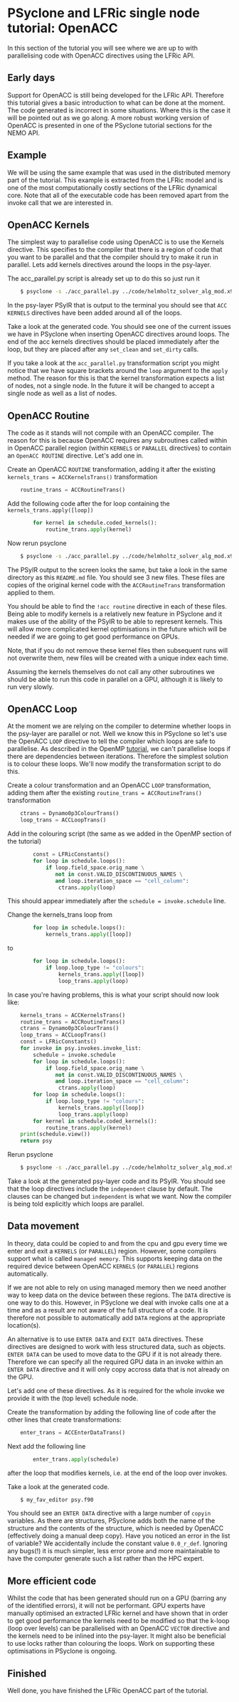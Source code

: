 # PSyclone and LFRic single node tutorial: OpenACC #

In this section of the tutorial you will see where we are up to with
parallelising code with OpenACC directives using the LFRic API.

## Early days ##

Support for OpenACC is still being developed for the LFRic
API. Therefore this tutorial gives a basic introduction to what can be
done at the moment. The code generated is incorrect in some
situations. Where this is the case it will be pointed out as we go
along. A more robust working version of OpenACC is presented in
one of the PSyclone tutorial sections for the NEMO API.

## Example ##

We will be using the same example that was used in the distributed
memory part of the tutorial.  This example is extracted from the LFRic
model and is one of the most computationally costly sections of the
LFRic dynamical core.  Note that all of the executable code has been
removed apart from the invoke call that we are interested in.

## OpenACC Kernels ##

The simplest way to parallelise code using OpenACC is to use the
Kernels directive. This specifies to the compiler that there is a
region of code that you want to be parallel and that the compiler
should try to make it run in parallel. Lets add kernels directives
around the loops in the psy-layer.

The acc_parallel.py script is already set up to do this so just run it

```bash
    $ psyclone -s ./acc_parallel.py ../code/helmholtz_solver_alg_mod.x90 -oalg /dev/null -opsy psy.f90
```

In the psy-layer PSyIR that is output to the terminal you should see
that `ACC KERNELS` directives have been added around all of the loops.

Take a look at the generated code. You should see one of the current
issues we have in PSyclone when inserting OpenACC directives around
loops. The end of the acc kernels directives should be placed
immediately after the loop, but they are placed after any `set_clean`
and `set_dirty` calls.

If you take a look at the `acc_parallel.py` transformation script you
might notice that we have square brackets around the `loop` argument
to the `apply` method. The reason for this is that the kernel
transformation expects a list of nodes, not a single node. In the
future it will be changed to accept a single node as well as a list of
nodes.

## OpenACC Routine ##

The code as it stands will not compile with an OpenACC compiler. The
reason for this is because OpenACC requires any subroutines called
within in OpenACC parallel region (within `KERNELS` or `PARALLEL`
directives) to contain an `OpenACC ROUTINE` directive. Let's add one in.

Create an OpenACC `ROUTINE` transformation, adding it after the
existing `kernels_trans = ACCKernelsTrans()` transformation

```python
    routine_trans = ACCRoutineTrans()
```

Add the following code after the for loop containing the
`kernels_trans.apply([loop])`

```python
        for kernel in schedule.coded_kernels():
            routine_trans.apply(kernel)
```

Now rerun psyclone

```bash
    $ psyclone -s ./acc_parallel.py ../code/helmholtz_solver_alg_mod.x90 -oalg /dev/null -opsy psy.f90
```

The PSyIR output to the screen looks the same, but take a look in the
same directory as this `README.md` file. You should see 3 new
files. These files are copies of the original kernel code with the
`ACCRoutineTrans` transformation applied to them.

You should be able to find the `!acc routine` directive in each of
these files. Being able to modify kernels is a relatively new feature in
PSyclone and it makes use of the ability of the PSyIR to be able to
represent kernels. This will allow more complicated kernel
optimisations in the future which will be needed if we are going to
get good performance on GPUs.

Note, that if you do not remove these kernel files then subsequent
runs will not overwrite them, new files will be created with a unique
index each time.

Assuming the kernels themselves do not call any other subroutines we
should be able to run this code in parallel on a GPU, although it is
likely to run very slowly.

## OpenACC Loop ##

At the moment we are relying on the compiler to determine whether
loops in the psy-layer are parallel or not. Well we know this in
PSyclone so let's use the OpenACC `LOOP` directive to tell the compiler
which loops are safe to parallelise. As described in the OpenMP
[tutorial](../1_openmp/README.md), we can't parallelise loops if there
are dependencies between iterations. Therefore the simplest solution
is to colour these loops. We'll now modify the transformation script
to do this.

Create a colour transformation and an OpenACC `LOOP` transformation,
adding them after the existing `routine_trans = ACCRoutineTrans()`
transformation

```python
    ctrans = Dynamo0p3ColourTrans()
    loop_trans = ACCLoopTrans()
```

Add in the colouring script (the same as we added in the OpenMP
section of the tutorial)

```python
        const = LFRicConstants()
        for loop in schedule.loops():
            if loop.field_space.orig_name \
               not in const.VALID_DISCONTINUOUS_NAMES \
               and loop.iteration_space == "cell_column":
                ctrans.apply(loop)
```

This should appear immediately after the `schedule = invoke.schedule` line.

Change the kernels_trans loop from

```python
        for loop in schedule.loops():
            kernels_trans.apply([loop])
```

to

```python
        for loop in schedule.loops():
            if loop.loop_type != "colours":
                kernels_trans.apply([loop])
                loop_trans.apply(loop)
```

In case you're having problems, this is what your script should now look like:

```python
    kernels_trans = ACCKernelsTrans()
    routine_trans = ACCRoutineTrans()
    ctrans = Dynamo0p3ColourTrans()
    loop_trans = ACCLoopTrans()
    const = LFRicConstants()
    for invoke in psy.invokes.invoke_list:
        schedule = invoke.schedule
        for loop in schedule.loops():
            if loop.field_space.orig_name \
               not in const.VALID_DISCONTINUOUS_NAMES \
               and loop.iteration_space == "cell_column":
                ctrans.apply(loop)
        for loop in schedule.loops():
            if loop.loop_type != "colours":
                kernels_trans.apply([loop])
                loop_trans.apply(loop)
        for kernel in schedule.coded_kernels():
            routine_trans.apply(kernel)
    print(schedule.view())
    return psy
```

Rerun psyclone

```bash
    $ psyclone -s ./acc_parallel.py ../code/helmholtz_solver_alg_mod.x90 -oalg /dev/null -opsy psy.f90
```

Take a look at the generated psy-layer code and its PSyIR. You should
see that the loop directives include the `independent` clause by
default. The clauses can be changed but `independent` is what we
want. Now the compiler is being told explicitly which loops are
parallel.

## Data movement ##

In theory, data could be copied to and from the cpu and gpu every time
we enter and exit a `KERNELS` (or `PARALLEL`) region. However, some
compilers support what is called `managed memory`. This supports keeping
data on the required device between OpenACC `KERNELS` (or `PARALLEL`)
regions automatically.

If we are not able to rely on using managed memory then we need
another way to keep data on the device between these regions. The `DATA`
directive is one way to do this. However, in PSyclone we deal with
invoke calls one at a time and as a result are not aware of the full
structure of a code. It is therefore not possible to automatically add
`DATA` regions at the appropriate location(s).

An alternative is to use `ENTER DATA` and `EXIT DATA` directives. These
directives are designed to work with less structured data, such as
objects. `ENTER DATA` can be used to move data to the GPU if it is
not already there. Therefore we can specify all the required GPU data
in an invoke within an `ENTER DATA` directive and it will only copy
accross data that is not already on the GPU.

Let's add one of these directives. As it is required for the whole
invoke we provide it with the (top level) schedule node.

Create the transformation by adding the following line of code after
the other lines that create transformations:

```python
    enter_trans = ACCEnterDataTrans()
```

Next add the following line

```python
        enter_trans.apply(schedule)
```

after the loop that modifies kernels, i.e. at the end of the loop over
invokes.

Take a look at the generated code.

```bash
    $ my_fav_editor psy.f90
```

You should see an `ENTER DATA` directive with a large number of
`copyin` variables. As there are structures, PSyclone adds both the
name of the structure and the contents of the structure, which is
needed by OpenACC (effectively doing a manual deep copy). Have you
noticed an error in the list of variable? We accidentally include the
constant value `0.0_r_def`. Ignoring any bugs(!) it is much simpler,
less error prone and more maintainable to have the computer generate
such a list rather than the HPC expert.

## More efficient code ##

Whilst the code that has been generated should run on a GPU (barring
any of the identified errors), it will not be performant. GPU experts
have manually optimised an extracted LFRic kernel and have shown that
in order to get good performance the kernels need to be modified so
that the k-loop (loop over levels) can be parallelised with an OpenACC
`VECTOR` directive and the kernels need to be inlined into the
psy-layer. It might also be beneficial to use locks rather than
colouring the loops. Work on supporting these optimisations in
PSyclone is ongoing.

## Finished ##

Well done, you have finished the LFRic OpenACC part of the tutorial.